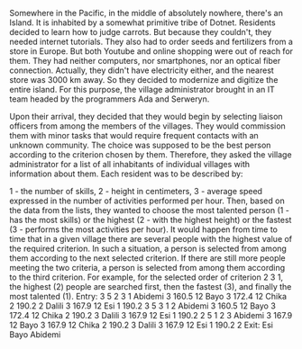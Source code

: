 Somewhere in the Pacific, in the middle of absolutely nowhere, there's an Island. It is inhabited by a somewhat primitive tribe of Dotnet. Residents decided to learn how to judge carrots. But because they couldn't, they needed internet tutorials. They also had to order seeds and fertilizers from a store in Europe. But both Youtube and online shopping were out of reach for them. They had neither computers, nor smartphones, nor an optical fiber connection. Actually, they didn't have electricity either, and the nearest store was 3000 km away. So they decided to modernize and digitize the entire island. For this purpose, the village administrator brought in an IT team headed by the programmers Ada and Serweryn.

Upon their arrival, they decided that they would begin by selecting liaison officers from among the members of the villages. They would commission them with minor tasks that would require frequent contacts with an unknown community. The choice was supposed to be the best person according to the criterion chosen by them. Therefore, they asked the village administrator for a list of all inhabitants of individual villages with information about them. Each resident was to be described by:

1 - the number of skills,
2 - height in centimeters,
3 - average speed expressed in the number of activities performed per hour.
Then, based on the data from the lists, they wanted to choose the most talented person (1 - has the most skills) or the highest (2 - with the highest height) or the fastest (3 - performs the most activities per hour). It would happen from time to time that in a given village there are several people with the highest value of the required criterion. In such a situation, a person is selected from among them according to the next selected criterion. If there are still more people meeting the two criteria, a person is selected from among them according to the third criterion. For example, for the selected order of criterion 2 3 1, the highest (2) people are searched first, then the fastest (3), and finally the most talented (1).
Entry:
3
5
2 3 1
Abidemi 3 160.5 12
Bayo 3 172.4 12
Chika 2 190.2 2
Dalili 3 167.9 12
Esi 1 190.2 3
5
3 1 2
Abidemi 3 160.5 12
Bayo 3 172.4 12
Chika 2 190.2 3
Dalili 3 167.9 12
Esi 1 190.2 2
5
1 2 3
Abidemi 3 167.9 12
Bayo 3 167.9 12
Chika 2 190.2 3
Dalili 3 167.9 12
Esi 1 190.2 2
Exit:
Esi
Bayo
Abidemi
